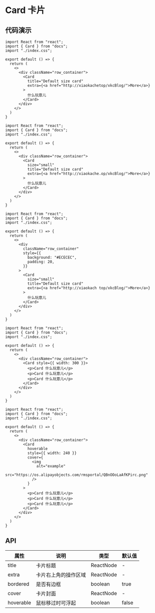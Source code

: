 # Card 卡片

## 代码演示

```tsx
import React from "react";
import { Card } from "docs";
import "./index.css";

export default () => {
  return (
    <>
      <div className="row_container">
        <Card
          title="Default size card"
          extra={<a href="http://xiaokachetop/xkcBlog/">More</a>}
        >
          什么玩意儿
        </Card>
      </div>
    </>
  )
}
```


```tsx
import React from "react";
import { Card } from "docs";
import "./index.css";

export default () => {
  return (
    <>
      <div className="row_container">
        <Card
          size="small"
          title="Default size card"
          extra={<a href="http://xiaokache.op/xkcBlog/">More</a>}
        >
          什么玩意儿
        </Card>
      </div>
    </>
  )
}
```



```tsx
import React from "react";
import { Card } from "docs";
import "./index.css";

export default () => {
  return (
    <>
      <div
        className="row_container"
        style={{
          background: "#ECECEC",
          padding: 20,
        }}
      >
        <Card
          size="small"
          title="Default size card"
          extra={<a href="http://xiaokach top/xkcBlog/">More</a>}
        >
          什么玩意儿
        </Card>
      </div>
    </>
  )
}
```


```tsx
import React from "react";
import { Card } from "docs";
import "./index.css";

export default () => {
  return (
    <>
      <div className="row_container">
        <Card style={{ width: 300 }}>
          <p>Card 什么玩意儿</p>
          <p>Card 什么玩意儿</p>
          <p>Card 什么玩意儿</p>
        </Card>
      </div>
    </>
  )
}
```


```tsx
import React from "react";
import { Card } from "docs";
import "./index.css";

export default () => {
  return (
    <>
      <div className="row_container">
        <Card
          hoverable
          style={{ width: 240 }}
          cover={
            <img
              alt="example"
              src="https://os.alipayobjects.com/rmsportal/QBnOOoLaAfKPirc.png"
            />
          }
        >
          <p>Card 什么玩意儿</p>
          <p>Card 什么玩意儿</p>
          <p>Card 什么玩意儿</p>
        </Card>
      </div>
    </>
  )
}
```

## API

| 属性      | 说明                 | 类型      | 默认值 |
| --------- | -------------------- | --------- | ------ |
| title     | 卡片标题             | ReactNode | -      |
| extra     | 卡片右上角的操作区域 | ReactNode | -      |
| bordered  | 是否有边框           | boolean   | true   |
| cover     | 卡片封面             | ReactNode | -      |
| hoverable | 鼠标移过时可浮起     | boolean   | false  |

